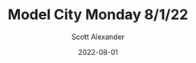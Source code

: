 ---
layout: podcast
title: "Model City Monday 8/1/22"
author: Scott Alexander
description: https://astralcodexten.substack.com/p/model-city-monday-8122
date: 2022-08-01
length: 3308652
duration: 827
guid: model-city-monday-8122
---